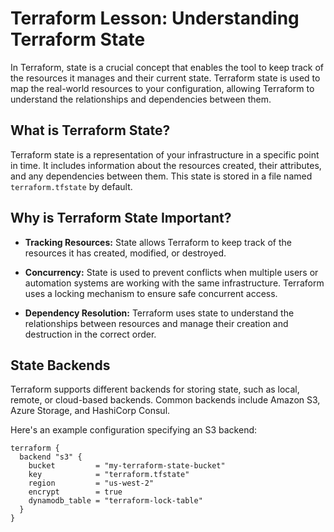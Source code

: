 # Terraform Lesson: Understanding Terraform State

In Terraform, state is a crucial concept that enables the tool to keep track of the resources it manages and their current state. Terraform state is used to map the real-world resources to your configuration, allowing Terraform to understand the relationships and dependencies between them.

## What is Terraform State?

Terraform state is a representation of your infrastructure in a specific point in time. It includes information about the resources created, their attributes, and any dependencies between them. This state is stored in a file named `terraform.tfstate` by default.

## Why is Terraform State Important?

- **Tracking Resources:** State allows Terraform to keep track of the resources it has created, modified, or destroyed.

- **Concurrency:** State is used to prevent conflicts when multiple users or automation systems are working with the same infrastructure. Terraform uses a locking mechanism to ensure safe concurrent access.

- **Dependency Resolution:** Terraform uses state to understand the relationships between resources and manage their creation and destruction in the correct order.

## State Backends

Terraform supports different backends for storing state, such as local, remote, or cloud-based backends. Common backends include Amazon S3, Azure Storage, and HashiCorp Consul.

Here's an example configuration specifying an S3 backend:

```hcl
terraform {
  backend "s3" {
    bucket         = "my-terraform-state-bucket"
    key            = "terraform.tfstate"
    region         = "us-west-2"
    encrypt        = true
    dynamodb_table = "terraform-lock-table"
  }
}
